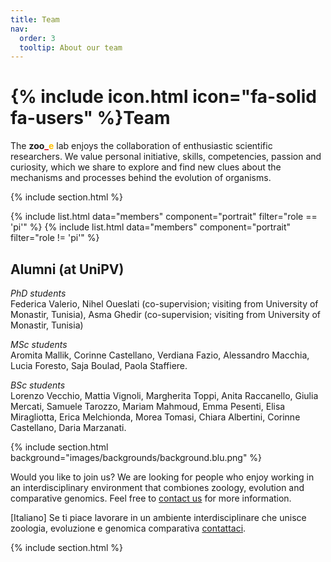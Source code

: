```yaml
---
title: Team
nav:
  order: 3
  tooltip: About our team
---
```


# {% include icon.html icon="fa-solid fa-users" %}Team

The **zoo**<span style="color:#e30022">**_**</span><span style="color:#ffbf00">**e**</span> lab enjoys the collaboration of enthusiastic scientific researchers. We value personal initiative, skills, competencies, passion and curiosity, which we share to explore and find new clues about the mechanisms and processes behind the evolution of organisms.

{% include section.html %}

{% include list.html data="members" component="portrait" filter="role == 'pi'" %}
{% include list.html data="members" component="portrait" filter="role != 'pi'" %}

## Alumni (at UniPV)
*PhD students*  
Federica Valerio, Nihel Oueslati (co-supervision; visiting from University of Monastir, Tunisia), Asma Ghedir (co-supervision; visiting from University of Monastir, Tunisia)  

*MSc students*  
Aromita Mallik, Corinne Castellano, Verdiana Fazio, Alessandro Macchia, Lucia Foresto, Saja Boulad, Paola Staffiere.  

*BSc students*  
Lorenzo Vecchio, Mattia Vignoli, Margherita Toppi, Anita Raccanello, Giulia Mercati, Samuele Tarozzo, Mariam Mahmoud, Emma Pesenti, Elisa Miragliotta, Erica Melchionda, Morea Tomasi, Chiara Albertini, Corinne Castellano, Daria Marzanati.  

{% include section.html background="images/backgrounds/background.blu.png" %}

Would you like to join us? We are looking for people who enjoy working in an interdisciplinary environment that combiones zoology, evolution and comparative genomics. Feel free to [contact us](https://evolinus.github.io/zooe/contact/) for more information.

[Italiano] Se ti piace lavorare in un ambiente interdisciplinare che unisce zoologia, evoluzione e genomica comparativa [contattaci](https://evolinus.github.io/zooe/contact/).

{% include section.html %}

<!--
{% capture content %}

{% include figure.html image="images/photo.jpg" %}
{% include figure.html image="images/photo.jpg" %}
{% include figure.html image="images/photo.jpg" %}

{% endcapture %}

{% include grid.html style="square" content=content %}
-->

